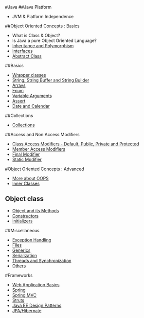 #Java
##Java Platform
- JVM & Platform Independence

##Object Oriented Concepts : Basics
 - What is Class & Object?
 - Is Java a pure Object Oriented Language?
 - [Inheritance and Polymorphism](docs/inheritance-and-polymorphism.md)
 - [Interfaces](docs/interfaces.md)
 - [Abstract Class](docs/abstract-class.md)

##Basics
 - [Wrapper classes](docs/wrapper-classes.md)
 - [String, String Buffer and String Builder](docs/string-and-string-buffer-builder.md)
 - [Arrays](docs/arrays.md)
 - [Enum](docs/enum.md)
 - [Variable Arguments](docs/variable-arguments.md)
 - [Assert](docs/others-assert.md)
 - [Date and Calendar](docs/others-date-calendar.md)

##Collections
- [Collections](docs/collections.md)

##Access and Non Access Modifiers
 - [Class Access Modifiers - Default, Public, Private and Protected](docs/modifiers-class-access.md)
 - [Member Access Modifiers](docs/modifiers-members-access.md)
 - [Final Modifier](docs/modifiers-nonaccess-final.md)
 - [Static Modifier](docs/modifiers-nonaccess-static)

#Object Oriented Concepts : Advanced
 - [More about OOPS](docs/oops-advanced.md)
 - [Inner Classes](docs/inner-class.md)

## Object class
 - [Object and its Methods](docs/object-methods.md)
 - [Constructors](docs/constructors.md)
 - [Initializers](docs/initializers.md)

##Miscellaneous
 - [Exception Handling](docs/exception-handling.md)
 - [Files](docs/file-io.md)
 - [Generics](docs/generics.md)
 - [Serialization](docs/serialization.md)
 - [Threads and Synchronization](docs/threads-and-synchronization.md)
 - [Others](docs/others.md)
 
#Frameworks
- [Web Application Basics](https://github.com/in28minutes/BasicWebServletsIn28Minutes)
- [Spring](https://github.com/in28minutes/SpringIn28Minutes)
- [Spring MVC](https://github.com/in28minutes/SpringMvcStepByStep)
- [Struts](https://github.com/in28minutes/Struts2StepByStep)
- [Java EE Design Patterns](https://github.com/in28minutes/Java-EE-Design-Patterns)
- [JPA/Hibernate](https://github.com/in28minutes/HibernateJPAStepByStep)
